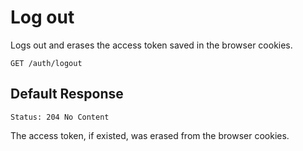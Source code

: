 # Log out

Logs out and erases the access token saved in the browser cookies.

```http request
GET /auth/logout
```

## Default Response

```http request
Status: 204 No Content
```

The access token, if existed, was erased from the browser cookies.
